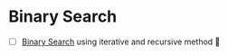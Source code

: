 # Binary Search
- [ ] [Binary Search](https://www.youtube.com/playlist?list=PLDN4rrl48XKpZkf03iYFl-O29szjTrs_O) using iterative and recursive method :movie_camera:
